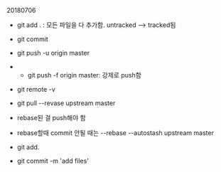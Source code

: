 20180706

 

- git add .      : 모든 파일을 다 추가함. untracked --> tracked됨

- git commit

- git push -u origin      master

- - git push       -f origin master: 강제로 push함

- git remote -v

- git pull --revase      upstream master

- rebase된 걸 push해야 함

- rebase할때 commit 안될 때는 --rebase      --autostash upstream master

- git add.

- git commit -m 'add files'